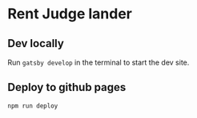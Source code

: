 # Rent Judge lander

## Dev locally

Run `gatsby develop` in the terminal to start the dev site.


## Deploy to github pages

```
npm run deploy
```